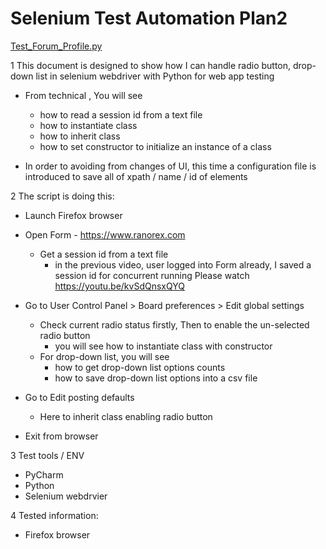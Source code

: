 # Selenium Test Automation Plan2

[Test_Forum_Profile.py](src/Test_Forum_Profile.py)

1 This document is designed to show how I can handle radio button, drop-down list in selenium webdriver with Python for web app testing
   - From technical , You will see
      - how to read a session id from a text file
      - how to instantiate class
      - how to inherit class
      - how to set constructor to initialize an instance of a class

   - In order to avoiding from changes of UI, this time a configuration file is introduced to save all of xpath / name / id of elements

2 The script is doing this:
   - Launch Firefox browser

   - Open Form  - https://www.ranorex.com
      - Get a session id from a text file
         - in the previous video, user logged into Form already, I saved a session id for concurrent running
           Please watch https://youtu.be/kvSdQnsxQYQ

   - Go to User Control Panel > Board preferences > Edit global settings
      - Check current radio status firstly, Then to enable the un-selected radio button
         - you will see how to instantiate class with constructor
      - For drop-down list, you will see
          - how to get drop-down list options counts
          - how to save drop-down list options into a csv file

   - Go to Edit posting defaults
     - Here to inherit class enabling radio button
   
   - Exit from browser

3 Test tools / ENV
   - PyCharm
   - Python
   - Selenium webdrvier
   
4 Tested information:
   - Firefox browser
   
   
   
